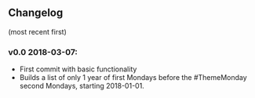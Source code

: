 ## Changelog
(most recent first)

### v0.0 2018-03-07:
* First commit with basic functionality
 * Builds a list of only 1 year of first Mondays before the \#ThemeMonday second Mondays, starting 2018-01-01.
